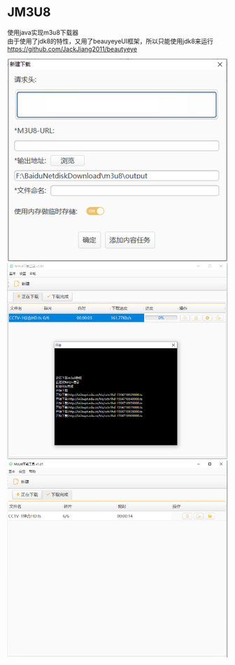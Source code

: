 # JM3U8
使用java实现m3u8下载器<br/>
由于使用了jdk8的特性，又用了beauyeyeUI框架，所以只能使用jdk8来运行<br/>
https://github.com/JackJiang2011/beautyeye

![image](https://github.com/18905059768/JM3U8/blob/master/photo.png) <br/>
![image](https://github.com/18905059768/JM3U8/blob/master/photo1.jpg) <br/>
![image](https://github.com/18905059768/JM3U8/blob/master/photo2.png) <br/>
